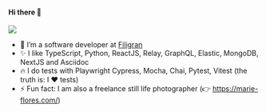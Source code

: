   ####                 Hi there 👋


![](https://media.giphy.com/media/ZVik7pBtu9dNS/giphy.gif)




- 🔭 I’m a software developer at [Filigran](https://github.com/FiligranHQ) 
- ✨ I like TypeScript, Python, ReactJS, Relay, GraphQL, Elastic, MongoDB, NextJS and Asciidoc
- 🔥 I do tests with Playwright Cypress, Mocha, Chai, Pytest, Vitest (the truth is: I ❤️ tests)
- ⚡ Fun fact: I am also a freelance still life photographer (👉 https://marie-flores.com/)

